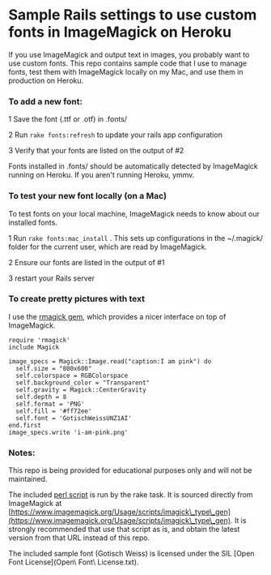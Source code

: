 # Sample Rails settings to use custom fonts in ImageMagick on Heroku

If you use ImageMagick and output text in images, you probably want to use custom fonts. This repo contains sample code that I use to manage fonts, test them with ImageMagick locally on my Mac, and use them in production on Heroku.

### To add a new font:

1 Save the font (.ttf or .otf) in .fonts/

2 Run `rake fonts:refresh` to update your rails app configuration

3 Verify that your fonts are listed on the output of #2

Fonts installed in .fonts/ should be automatically detected by ImageMagick running on Heroku. If you aren't running Heroku, ymmv.

### To test your new font locally (on a Mac)

To test fonts on your local machine, ImageMagick needs to know about our installed fonts.

1 Run `rake fonts:mac_install` . This sets up configurations in the ~/.magick/ folder for the current user, which are read by ImageMagick.

2 Ensure our fonts are listed in the output of #1

3 restart your Rails server


### To create pretty pictures with text

I use the [rmagick gem](https://rubygems.org/gems/rmagick/versions/2.16.0), which provides a nicer interface on top of ImageMagick.

    require 'rmagick'
    include Magick

    image_specs = Magick::Image.read("caption:I am pink") do
      self.size = "800x600"
      self.colorspace = RGBColorspace
      self.background_color = "Transparent"
      self.gravity = Magick::CenterGravity
      self.depth = 8
      self.format = 'PNG'
      self.fill = '#ff72ee'
      self.font = 'GotischWeissUNZ1AI'
    end.first
    image_specs.write 'i-am-pink.png'

### Notes:
This repo is being provided for educational purposes only and will not be maintained.

The included [perl script](lib/font_configuration_generator.pl) is run by the rake task. It is sourced directly from ImageMagick at [https://www.imagemagick.org/Usage/scripts/imagick\_type\_gen](https://www.imagemagick.org/Usage/scripts/imagick\_type\_gen). It is strongly recommended that use that script as is, and obtain the latest version from that URL instead of this repo.

The included sample font (Gotisch Weiss) is licensed under the SIL [Open Font License](Open\ Font\ License.txt).
